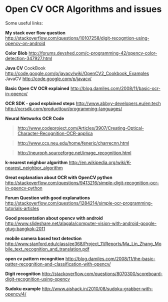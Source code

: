 # Open CV OCR Algorithms and issues #

Some useful links:

**My stack over flow question**
http://stackoverflow.com/questions/10107258/digit-recogntion-using-opencv-on-android

**Color Blob**
http://forums.devshed.com/c-programming-42/opencv-color-detection-347927.html

**Java CV**
CookBook http://code.google.com/p/javacv/wiki/OpenCV2_Cookbook_Examples
JavaCV http://code.google.com/p/javacv/


**Basic Open CV OCR explained**
http://blog.damiles.com/2008/11/basic-ocr-in-opencv/

**OCR SDK - good explained steps**
http://www.abbyy-developers.eu/en:tech
http://ocrsdk.com/producttour/programming-languages/


**Neural Networks OCR Code**
> http://www.codeproject.com/Articles/3907/Creating-Optical-Character-Recognition-OCR-applica

> http://www.ccs.neu.edu/home/feneric/charrecnn.html

> http://neuroph.sourceforge.net/image_recognition.html

**k-nearest neighbor algorithm**
http://en.wikipedia.org/wiki/K-nearest_neighbor_algorithm

**Great explanation about OCR with OpenCV python**
http://stackoverflow.com/questions/9413216/simple-digit-recognition-ocr-in-opencv-python

**Forum Question with good explanations**
http://stackoverflow.com/questions/1284214/simple-ocr-programming-tutorials-articles

**Good presentation about opencv with android**
http://www.slideshare.net/alagala/computer-vision-with-android-google-gtug-bangkok-2011

**mobile camera based text detection**
http://www.stanford.edu/class/ee368/Project_11/Reports/Ma_Lin_Zhang_Mobile_text_recognition_and_translation.pdf

**open cv pattern recognition**
http://blog.damiles.com/2008/11/the-basic-patter-recognition-and-classification-with-opencv/

**Digit recognition**
http://stackoverflow.com/questions/8070300/scoreboard-digit-recognition-using-opencv

**Sudoku example**
http://www.aishack.in/2010/08/sudoku-grabber-with-opencv/4/
